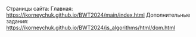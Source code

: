 Страницы сайта:
Главная: https://ikorneychuk.github.io/BWT2024/main/index.html
Дополнительные задания: https://ikorneychuk.github.io/BWT2024/js_algorithms/html/dom.html
